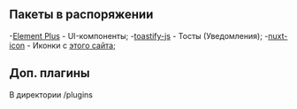 ## Пакеты в распоряжении
-[Element Plus](https://element-plus.org/) - UI-компоненты;
-[toastify-js](https://www.npmjs.com/package/toastify-js) - Тосты (Уведомления);
-[nuxt-icon](https://www.npmjs.com/package/nuxt-icon) - Иконки с [этого сайта](https://icones.js.org/);

## Доп. плагины 
В директории /plugins